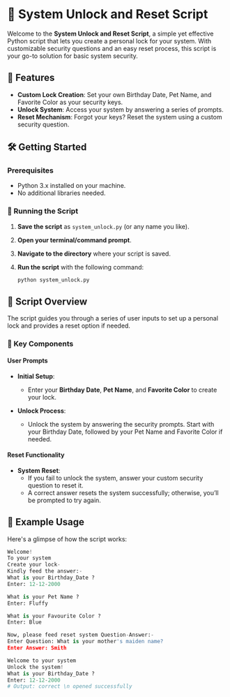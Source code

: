 # 🔐 System Unlock and Reset Script

Welcome to the **System Unlock and Reset Script**, a simple yet effective Python script that lets you create a personal lock for your system. With customizable security questions and an easy reset process, this script is your go-to solution for basic system security.

## 🌟 Features

- **Custom Lock Creation**: Set your own Birthday Date, Pet Name, and Favorite Color as your security keys.
- **Unlock System**: Access your system by answering a series of prompts.
- **Reset Mechanism**: Forgot your keys? Reset the system using a custom security question.

## 🛠️ Getting Started

### Prerequisites

- Python 3.x installed on your machine.
- No additional libraries needed.

### 🚀 Running the Script

1. **Save the script** as `system_unlock.py` (or any name you like).
2. **Open your terminal/command prompt**.
3. **Navigate to the directory** where your script is saved.
4. **Run the script** with the following command:

    ```bash
    python system_unlock.py
    ```

## 📜 Script Overview

The script guides you through a series of user inputs to set up a personal lock and provides a reset option if needed.

### 🎯 Key Components

#### User Prompts

- **Initial Setup**: 
  - Enter your **Birthday Date**, **Pet Name**, and **Favorite Color** to create your lock.
  
- **Unlock Process**:
  - Unlock the system by answering the security prompts. Start with your Birthday Date, followed by your Pet Name and Favorite Color if needed.

#### Reset Functionality

- **System Reset**:
  - If you fail to unlock the system, answer your custom security question to reset it.
  - A correct answer resets the system successfully; otherwise, you’ll be prompted to try again.

## 👀 Example Usage

Here's a glimpse of how the script works:

```python
Welcome! 
To your system 
Create your lock- 
Kindly feed the answer:-
What is your Birthday_Date ? 
Enter: 12-12-2000

What is your Pet Name ? 
Enter: Fluffy

What is your Favourite Color ? 
Enter: Blue

Now, please feed reset system Question-Answer:- 
Enter Question: What is your mother's maiden name?
Enter Answer: Smith

Welcome to your system 
Unlock the system! 
What is your Birthday_Date ? 
Enter: 12-12-2000
# Output: correct \n opened successfully
